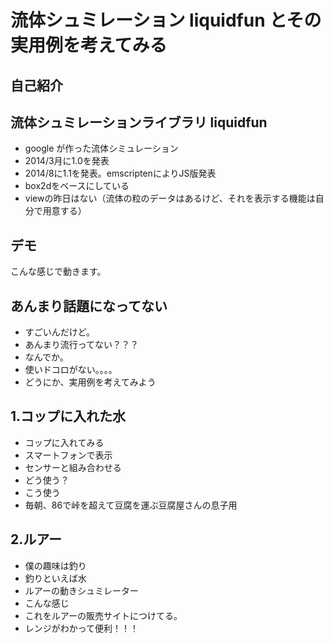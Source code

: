 # 流体シュミレーション liquidfun とその実用例を考えてみる

## 自己紹介

## 流体シュミレーションライブラリ liquidfun
  - google が作った流体シミュレーション
  - 2014/3月に1.0を発表
  - 2014/8に1.1を発表。emscriptenによりJS版発表
  - box2dをベースにしている
  - viewの昨日はない（流体の粒のデータはあるけど、それを表示する機能は自分で用意する）

## デモ
  こんな感じで動きます。

## あんまり話題になってない
  - すごいんだけど。
  - あんまり流行ってない？？？
  - なんでか。
  - 使いドコロがない。。。。
  - どうにか、実用例を考えてみよう

## 1.コップに入れた水

  - コップに入れてみる
  - スマートフォンで表示
  - センサーと組み合わせる
  - どう使う？
  - こう使う
  - 毎朝、86で峠を超えて豆腐を運ぶ豆腐屋さんの息子用

## 2.ルアー

  - 僕の趣味は釣り
  - 釣りといえば水
  - ルアーの動きシュミレーター
  - こんな感じ
  - これをルアーの販売サイトにつけてる。
  - レンジがわかって便利！！！

